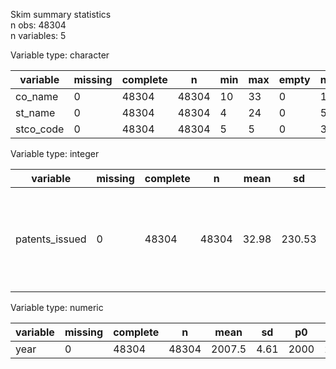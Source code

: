 Skim summary statistics  
 n obs: 48304    
 n variables: 5    

Variable type: character

| variable  | missing | complete |   n   | min | max | empty | n_unique |
|-----------|---------|----------|-------|-----|-----|-------|----------|
|  co_name  |    0    |  48304   | 48304 | 10  | 33  |   0   |   1821   |
|  st_name  |    0    |  48304   | 48304 |  4  | 24  |   0   |    56    |
| stco_code |    0    |  48304   | 48304 |  5  |  5  |   0   |   3019   |

Variable type: integer

|    variable    | missing | complete |   n   | mean  |   sd   | p0 | p25 | p50 | p75 | p100  |   hist   |
|----------------|---------|----------|-------|-------|--------|----|-----|-----|-----|-------|----------|
| patents_issued |    0    |  48304   | 48304 | 32.98 | 230.53 | 0  |  0  |  1  |  7  | 14847 | <U+2587><U+2581><U+2581><U+2581><U+2581><U+2581><U+2581><U+2581> |

Variable type: numeric

| variable | missing | complete |   n   |  mean  |  sd  |  p0  |   p25   |  p50   |   p75   | p100 |
|----------|---------|----------|-------|--------|------|------|---------|--------|---------|------|
|   year   |    0    |  48304   | 48304 | 2007.5 | 4.61 | 2000 | 2003.75 | 2007.5 | 2011.25 | 2015 |

